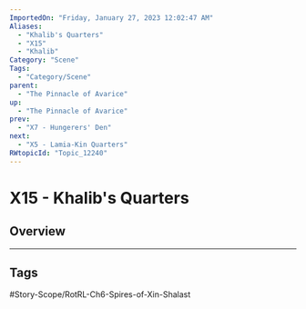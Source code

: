 ```yaml
---
ImportedOn: "Friday, January 27, 2023 12:02:47 AM"
Aliases:
  - "Khalib's Quarters"
  - "X15"
  - "Khalib"
Category: "Scene"
Tags:
  - "Category/Scene"
parent:
  - "The Pinnacle of Avarice"
up:
  - "The Pinnacle of Avarice"
prev:
  - "X7 - Hungerers' Den"
next:
  - "X5 - Lamia-Kin Quarters"
RWtopicId: "Topic_12240"
---
```

# X15 - Khalib's Quarters
## Overview

---
## Tags
#Story-Scope/RotRL-Ch6-Spires-of-Xin-Shalast

